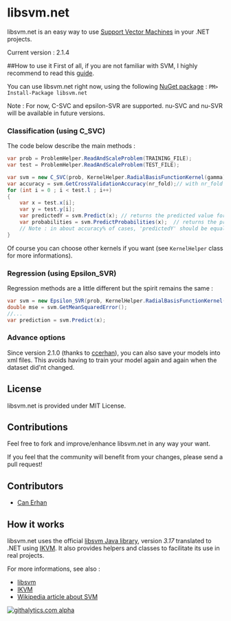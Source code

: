 # libsvm.net 


libsvm.net is an easy way to use [Support Vector Machines](https://en.wikipedia.org/wiki/Support_vector_machine) in your .NET projects.

Current version : 2.1.4

##How to use it
First of all, if you are not familiar with SVM, I highly recommend to read this [guide](http://www.csie.ntu.edu.tw/~cjlin/papers/guide/guide.pdf).
 
You can use libsvm.net right now, using the following [NuGet package](http://nuget.org/packages/libsvm.net/ ) : 
`PM> Install-Package libsvm.net`

Note : For now, C-SVC and epsilon-SVR are supported. nu-SVC and nu-SVR will be available in future versions.

### Classification (using C_SVC)
The code below describe the main methods :
```c#
var prob = ProblemHelper.ReadAndScaleProblem(TRAINING_FILE);
var test = ProblemHelper.ReadAndScaleProblem(TEST_FILE);

var svm = new C_SVC(prob, KernelHelper.RadialBasisFunctionKernel(gamma), C);
var accuracy = svm.GetCrossValidationAccuracy(nr_fold);// with nr_fold > 1
for (int i = 0 ; i < test.l ; i++)
{
    var x = test.x[i];
    var y = test.y[i];
    var predictedY = svm.Predict(x); // returns the predicted value for 'x' attributes
    var probabilities = svm.PredictProbabilities(x);  // returns the probabilities for each class
    // Note : in about accuracy% of cases, 'predictedY' should be equal to 'y'
}
```
Of course you can choose other kernels if you want (see `KernelHelper` class for more informations).

### Regression (using Epsilon_SVR)
Regression methods are a little different but the spirit remains the same :
```c#
var svm = new Epsilon_SVR(prob, KernelHelper.RadialBasisFunctionKernel(gamma), C, epsilon);
double mse = svm.GetMeanSquaredError(); 
//...
var prediction = svm.Predict(x);
```

### Advance options
Since version 2.1.0 (thanks to [ccerhan](https://github.com/ccerhan)), you can also save your models into xml files. This avoids having to train your model again and again when the dataset did'nt changed.

## License
libsvm.net is provided under MIT License.

## Contributions
Feel free to fork and improve/enhance libsvm.net in any way your want.

If you feel that the community will benefit from your changes, please send a pull request!

## Contributors
 * [Can Erhan](https://github.com/ccerhan)

## How it works
libsvm.net uses the official [libsvm Java library](http://www.csie.ntu.edu.tw/~cjlin/libsvm/#java), version *3.17* translated to .NET using [IKVM](http://www.ikvm.net/). It also provides helpers and classes to facilitate its use in real projects.

For more informations, see also :
 * [libsvm](http://www.csie.ntu.edu.tw/~cjlin/libsvm/)
 * [IKVM](http://www.ikvm.net/)
 * [Wikipedia article about SVM](https://en.wikipedia.org/wiki/Support_vector_machine)


[![githalytics.com alpha](https://cruel-carlota.pagodabox.com/abd9bce9df6164dedaa164cbf971ed21 "githalytics.com")](http://githalytics.com/nicolaspanel/libsvm.net)
